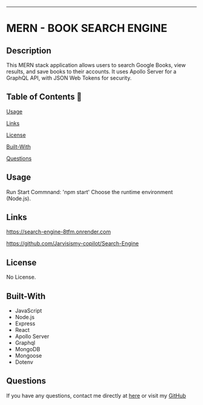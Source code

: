 
----------------------------
# MERN - BOOK SEARCH ENGINE

## Description

This MERN stack application allows users to search Google Books, view results, and save books to their accounts. It uses Apollo Server for a GraphQL API, with JSON Web Tokens for security.

  ## Table of Contents 📖
  

  [Usage](#usage)

  [Links](#links)

  [License](#license)

  [Built-With](#Built-With)

  [Questions](#questions)
  

  ## Usage 

Run Start Commnand:
'npm start'
Choose the runtime environment (Node.js).


## Links

https://search-engine-8tfm.onrender.com

https://github.com/Jarvisismy-copilot/Search-Engine

## License

No License. 

## Built-With

- JavaScript
- Node.js
- Express
- React
- Apollo Server
- Graphql
- MongoDB
- Mongoose
- Dotenv

 ## Questions 
  
  If you have any questions, contact me directly at [here](mailto:Chelseajarvis3301@icloud.com)
  or visit my [GitHub](https://github.com/Jarvisismy-copilot)





